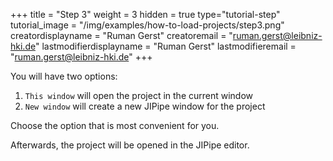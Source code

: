 +++
title = "Step 3"
weight = 3
hidden = true
type="tutorial-step"
tutorial_image = "/img/examples/how-to-load-projects/step3.png"
creatordisplayname = "Ruman Gerst"
creatoremail = "ruman.gerst@leibniz-hki.de"
lastmodifierdisplayname = "Ruman Gerst"
lastmodifieremail = "ruman.gerst@leibniz-hki.de"
+++

You will have two options:

1. `This window` will open the project in the current window
2. `New window` will create a new JIPipe window for the project

Choose the option that is most convenient for you.

Afterwards, the project will be opened in the JIPipe editor.